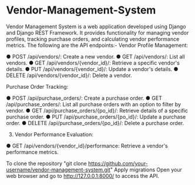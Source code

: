 # Vendor-Management-System
Vendor Management System is a web application developed using Django and Django REST Framework. It provides functionality for managing vendor profiles, tracking purchase orders, and calculating vendor performance metrics.
The following are the API endpoints:-
Vendor Profile Management:

● POST /api/vendors/: Create a new vendor.
● GET /api/vendors/: List all vendors.
● GET /api/vendors/{vendor_id}/: Retrieve a specific vendor's details.
● PUT /api/vendors/{vendor_id}/: Update a vendor's details.
● DELETE /api/vendors/{vendor_id}/: Delete a vendor.

Purchase Order Tracking:

● POST /api/purchase_orders/: Create a purchase order.
● GET /api/purchase_orders/: List all purchase orders with an option to filter by
vendor.
● GET /api/purchase_orders/{po_id}/: Retrieve details of a specific purchase order.
● PUT /api/purchase_orders/{po_id}/: Update a purchase order.
● DELETE /api/purchase_orders/{po_id}/: Delete a purchase order.

3. Vendor Performance Evaluation:

● GET /api/vendors/{vendor_id}/performance: Retrieve a vendor's performance
metrics.


To clone the repository "git clone https://github.com/your-username/vendor-management-system.git"
Apply migrations
Open your web browser and go to http://127.0.0.1:8000/ to access the API.
